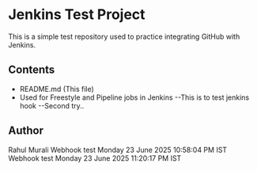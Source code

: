 # Jenkins Test Project

This is a simple test repository used to practice integrating GitHub with Jenkins.

## Contents

- README.md (This file)
- Used for Freestyle and Pipeline jobs in Jenkins
--This is to test jenkins hook
--Second try..
## Author

Rahul Murali
Webhook test Monday 23 June 2025 10:58:04 PM IST
Webhook test Monday 23 June 2025 11:20:17 PM IST
